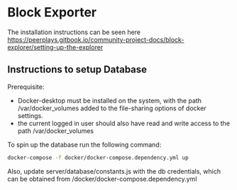 # Block Exporter

The installation instructions can be seen here https://peerplays.gitbook.io/community-project-docs/block-explorer/setting-up-the-explorer

## Instructions to setup Database

Prerequisite: 
- Docker-desktop must be installed on the system, with the path /var/docker_volumes added to the file-sharing options of docker settings.
- the current logged in user should also have read and write access to the path  /var/docker_volumes

To spin up the database run the following command:
```bash
docker-compose -f docker/docker-compose.dependency.yml up
```
Also, update server/database/constants.js with the db credentials, which can be obtained from /docker/docker-compose.dependency.yml 
